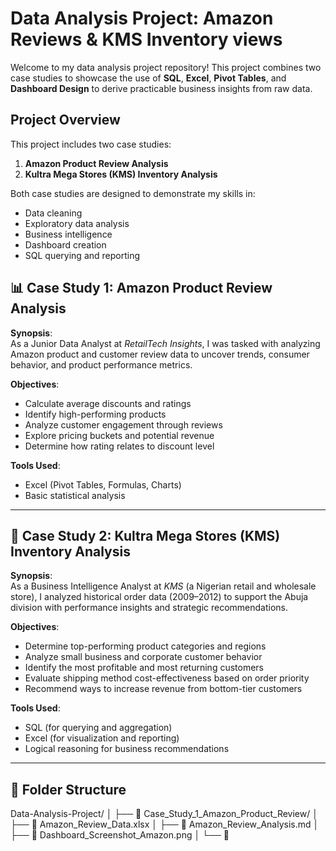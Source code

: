 # Data Analysis Project: Amazon Reviews & KMS Inventory views

 Welcome to my data analysis project repository! This project combines two case studies to showcase the use of **SQL**, **Excel**, **Pivot Tables**, and **Dashboard Design** to derive practicable business insights from raw data.

 ## Project Overview

 This project includes two case studies:
 
1. **Amazon Product Review Analysis**  
2. **Kultra Mega Stores (KMS) Inventory Analysis**

Both case studies are designed to demonstrate my skills in:
- Data cleaning
- Exploratory data analysis
- Business intelligence
- Dashboard creation
- SQL querying and reporting

## 📊 Case Study 1: Amazon Product Review Analysis

**Synopsis**:  
As a Junior Data Analyst at *RetailTech Insights*, I was tasked with analyzing Amazon product and customer review data to uncover trends, consumer behavior, and product performance metrics.

**Objectives**:
- Calculate average discounts and ratings
- Identify high-performing products
- Analyze customer engagement through reviews
- Explore pricing buckets and potential revenue
- Determine how rating relates to discount level

**Tools Used**:  
- Excel (Pivot Tables, Formulas, Charts)
- Basic statistical analysis

---

## 🏬 Case Study 2: Kultra Mega Stores (KMS) Inventory Analysis

**Synopsis**:  
As a Business Intelligence Analyst at *KMS* (a Nigerian retail and wholesale store), I analyzed historical order data (2009–2012) to support the Abuja division with performance insights and strategic recommendations.

**Objectives**:
- Determine top-performing product categories and regions
- Analyze small business and corporate customer behavior
- Identify the most profitable and most returning customers
- Evaluate shipping method cost-effectiveness based on order priority
- Recommend ways to increase revenue from bottom-tier customers

**Tools Used**:
- SQL (for querying and aggregation)
- Excel (for visualization and reporting)
- Logical reasoning for business recommendations

---

## 📁 Folder Structure

Data-Analysis-Project/
│
├── 📁 Case_Study_1_Amazon_Product_Review/
│   ├── 📄 Amazon_Review_Data.xlsx
│   ├── 📄 Amazon_Review_Analysis.md
│   ├── 📄 Dashboard_Screenshot_Amazon.png
│   └── 📄 




 
